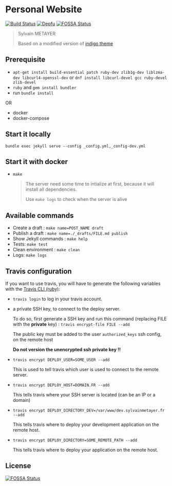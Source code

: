 # Personal Website

[![Build Status](https://travis-ci.org/sylvainmetayer/sylvainmetayer.svg?branch=master)](https://travis-ci.org/sylvainmetayer/sylvainmetayer)
[![Depfu](https://badges.depfu.com/badges/8854fd930f182d7c719d31bc443abd5e/overview.svg)](https://depfu.com/github/sylvainmetayer/sylvainmetayer?project_id=6389)
[![FOSSA Status](https://app.fossa.io/api/projects/git%2Bgithub.com%2Fsylvainmetayer%2Fsylvainmetayer.svg?type=shield)](https://app.fossa.io/projects/git%2Bgithub.com%2Fsylvainmetayer%2Fsylvainmetayer?ref=badge_shield)

> Sylvain METAYER
>
> Based on a modified version of [indigo theme](https://github.com/sergiokopplin/indigo)

## Prerequisite

- `apt-get install build-essential patch ruby-dev zlib1g-dev liblzma-dev libcurl4-openssl-dev` or `dnf install libcurl-devel gcc ruby-devel zlib-devel`
- `ruby` and `gem install bundler`
- run `bundle install`

OR

- docker
- docker-compose

## Start it locally

`bundle exec jekyll serve --config _config.yml,_config-dev.yml`

## Start it with docker

- `make`

    > The server need some time to intialize at first, because it will install all dependencies.
    >
    > Use `make logs` to check when the server is alive

## Available commands

- Create a draft : `make name=POST_NAME draft`
- Publish a draft : `make name=./_drafts/FILE.md publish`
- Show Jekyll commands : `make help`
- Tests: `make test`
- Clean environment : `make clean`
- Logs: `make logs`

## Travis configuration

If you want to use travis, you will have to generate the following variables with the [Travis CLI (ruby)](https://docs.travis-ci.com/user/encryption-keys/#usage):

- `travis login` to log in your travis account.

- a private SSH key, to connect to the deploy server.

    To do so, first generate a SSH key and run this command (replacing FILE with the **private** key) : `travis encrypt-file FILE --add`

    The public key must be added to the user `authorized_keys` ssh config, on the remote host

    **Do not version the unencrypted ssh private key !!**

- `travis encrypt DEPLOY_USER=SOME_USER --add`

    This is used to tell travis which user is used to connect to the remote server.

- `travis encrypt DEPLOY_HOST=DOMAIN.FR --add`

    This tells travis where your SSH server is located (can be an IP or a domain)

- `travis encrypt DEPLOY_DIRECTORY_DEV=/var/www/dev.sylvainmetayer.fr --add`

    This tells travis where to deploy your development application on the remote host.

- `travis encrypt DEPLOY_DIRECTORY=SOME_REMOTE_PATH --add`

    This tells travis where to deploy your application on the remote host.


## License
[![FOSSA Status](https://app.fossa.io/api/projects/git%2Bgithub.com%2Fsylvainmetayer%2Fsylvainmetayer.svg?type=large)](https://app.fossa.io/projects/git%2Bgithub.com%2Fsylvainmetayer%2Fsylvainmetayer?ref=badge_large)